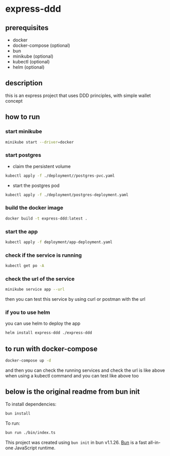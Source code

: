 # express-ddd

## prerequisites
 - docker
 - docker-compose (optional)
 - bun
 - minikube (optional)
 - kubectl (optional)
 - helm (optional)

## description
this is an express project that uses DDD principles, with simple wallet concept 


## how to run

### start minikube
```bash
minikube start --driver=docker
```

### start postgres

- claim the persistent volume
```bash
kubectl apply -f ./deployment//postgres-pvc.yaml
```

- start the postgres pod
```bash
kubectl apply -f ./deployment/postgres-deployment.yaml
```

### build the docker image
```bash
docker build -t express-ddd:latest .
```

### start the app
```bash
kubectl apply -f deployment/app-deployment.yaml
```


### check if the service is running
```bash
kubectl get po -A
```

### check the url of the service
```bash
minikube service app --url
```

then you can test this service by using curl or postman with the url

### if you to use helm
you can use helm to deploy the app
```bash
helm install express-ddd ./express-ddd
```


## to run with docker-compose
```bash
docker-compose up -d
```

and then you can check the running services and check the url is like above when using a kubectl command
and you can test like above too


## below is the original readme from bun init
To install dependencies:

```bash
bun install
```

To run:

```bash
bun run ./bin/index.ts
```

This project was created using `bun init` in bun v1.1.26. [Bun](https://bun.sh) is a fast all-in-one JavaScript runtime.
